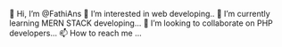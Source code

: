  👋 Hi, I’m @FathiAns
 👀 I’m interested in web developing..
 🌱 I’m currently learning MERN STACK developing...
 💞️ I’m looking to collaborate on PHP developers...
 📫 How to reach me ...

